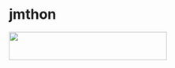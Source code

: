 # jmthon

<p align="left"><a href="https://heroku.com/deploy?template=https://github.com/uttnm/JMTHON-PACK"> <img src="https://img.shields.io/badge/Deploy%20To%20Heroku-purple?style=for-the-badge&logo=heroku" width="320" height="58.45"/></a></p>
